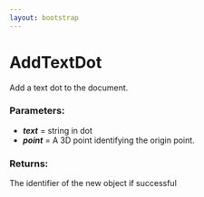 ```yaml
---
layout: bootstrap
---
```


# AddTextDot

Add a text dot to the document.
          

### Parameters:

- ***text*** = string in dot
- ***point*** = A 3D point identifying the origin point.
        

### Returns:


The identifier of the new object if successful
        



